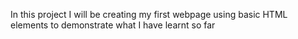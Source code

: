 In this project I will be creating my first webpage using basic HTML elements to demonstrate what I have learnt so far